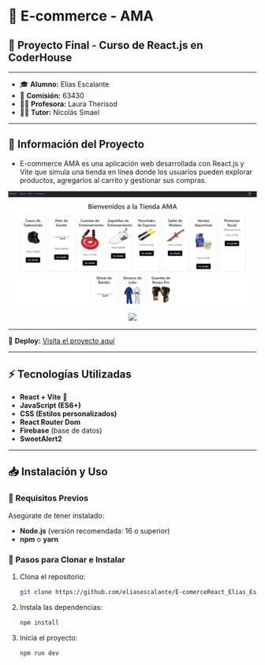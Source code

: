 # 🛒 E-commerce - AMA 
## 🚀 Proyecto Final - Curso de React.js en CoderHouse 

---

- 🎓 **Alumno:** Elías Escalante  
- 📅 **Comisión:** 63430  
- 👩‍🏫 **Profesora:** Laura Therisod  
- 👨‍🏫 **Tutor:** Nicolás Smael  

---

## 📌 Información del Proyecto

- E-commerce AMA es una aplicación web desarrollada con React.js y Vite que simula una tienda en línea donde los usuarios pueden explorar productos, agregarlos al carrito y gestionar sus compras.

<p align="center">
  <img src="https://github.com/eliasescalante/E-comerceReact_Elias_Escalante/blob/main/src/assets/img/captura_2.png" width="600">
</p>

<p align="center">
  <img src="https://github.com/eliasescalante/PreEntrega1_Escalante/blob/main/src/assets/img/captura_preentrega_2.gif" width="600">
</p>

---

🔗 **Deploy:** [Visita el proyecto aquí](https://pre-entrega1-escalante.vercel.app/)

---

## ⚡ Tecnologías Utilizadas

- **React + Vite** 🚀  
- **JavaScript (ES6+)**  
- **CSS (Estilos personalizados)**  
- **React Router Dom**  
- **Firebase** (base de datos)  
- **SweetAlert2**


---

## 📥 Instalación y Uso  

### 🔧 Requisitos Previos  
Asegúrate de tener instalado:  

- **Node.js** (versión recomendada: 16 o superior)  
- **npm** o **yarn**  

### 📌 Pasos para Clonar e Instalar  

1. Clona el repositorio:  
   ```sh
   git clone https://github.com/eliasescalante/E-comerceReact_Elias_Escalante.git
   ````
2. Instala las dependencias:
   ```sh
   npm install
   ```
3. Inicia el proyecto:
   ```sh
   npm run dev
   ```
